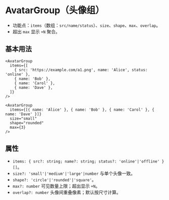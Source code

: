 # AvatarGroup（头像组）

- 功能点：`items`（数组：`src/name/status`）、`size`、`shape`、`max`、`overlap`。
- 超出 `max` 显示 `+N` 聚合。

## 基本用法

```tsx
<AvatarGroup
  items={[
    { src: 'https://example.com/a1.png', name: 'Alice', status: 'online' },
    { name: 'Bob' },
    { name: 'Carol' },
    { name: 'Dave' },
  ]}
/>

<AvatarGroup
  items={[{ name: 'Alice' }, { name: 'Bob' }, { name: 'Carol' }, { name: 'Dave' }]}
  size="small"
  shape="rounded"
  max={3}
/>
```

## 属性
- `items: { src?: string; name?: string; status?: 'online'|'offline' }[]`。
- `size?: 'small'|'medium'|'large'|number` 与单个头像一致。
- `shape?: 'circle'|'rounded'|'square'`。
- `max?: number` 可见数量上限；超出显示 `+N`。
- `overlap?: number` 头像间重叠像素；默认按尺寸计算。